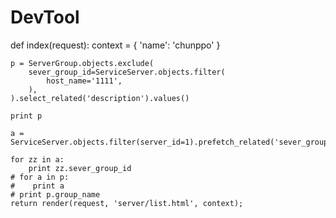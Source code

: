 # DevTool

def index(request):
    context = {
        'name': 'chunppo'
    }

    p = ServerGroup.objects.exclude(
        sever_group_id=ServiceServer.objects.filter(
            host_name='1111',
        ),
    ).select_related('description').values()

    print p

    a = ServiceServer.objects.filter(server_id=1).prefetch_related('sever_group_id')

    for zz in a:
        print zz.sever_group_id
    # for a in p:
    #    print a
    # print p.group_name
    return render(request, 'server/list.html', context);

